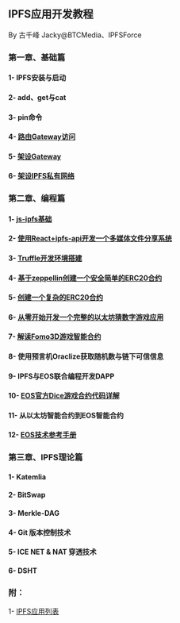 ## IPFS应用开发教程
By 古千峰 Jacky@BTCMedia、IPFSForce

### 第一章、基础篇
#### 1- IPFS安装与启动

#### 2- add、get与cat

#### 3- pin命令

#### 4- [路由Gateway访问](doc/use_gateway.md)

#### 5- [架设Gateway](doc/build_gateway.md)

#### 6- [架设IPFS私有网络](doc/build_private_ipfs.md)

### 第二章、编程篇

#### 1- [js-ipfs基础](doc/jsipfs-api.md)

#### 2- [使用React+ipfs-api开发一个多媒体文件分享系统](doc/jsipfs-uploader.md)

#### 3- [Truffle开发环境搭建](doc/truffle_ethereum.md)

#### 4- [基于zeppellin创建一个安全简单的ERC20合约]()

#### 5- [创建一个复杂的ERC20合约]()

#### 6- [从零开始开发一个完整的以太坊猜数字游戏应用](doc/casino-ethereum.md)

#### 7- [解读Fomo3D游戏智能合约](doc/fomo3d_explain.md)

#### 8- 使用预言机Oraclize获取随机数与链下可信信息

#### 9- IPFS与EOS联合编程开发DAPP

#### 10- [EOS官方Dice游戏合约代码详解](https://github.com/eoshackathon/eos_dapp_development_cn/blob/master/docs/dice_contract_1.md)

#### 11- 从以太坊智能合约到EOS智能合约

#### 12- [EOS技术参考手册](https://github.com/eoshackathon/eos_dapp_development_cn)

### 第三章、IPFS理论篇

#### 1- Katemlia

#### 2- BitSwap

#### 3- Merkle-DAG

#### 4- Git 版本控制技术

#### 5- ICE NET & NAT 穿透技术

#### 6- DSHT

### 附：

1- [IPFS应用列表](doc/samples.md)
